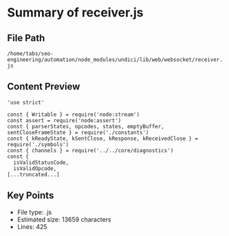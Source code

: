 # Summary of receiver.js
  
## File Path
`/home/tabs/seo-engineering/automation/node_modules/undici/lib/web/websocket/receiver.js`

## Content Preview
```
'use strict'

const { Writable } = require('node:stream')
const assert = require('node:assert')
const { parserStates, opcodes, states, emptyBuffer, sentCloseFrameState } = require('./constants')
const { kReadyState, kSentClose, kResponse, kReceivedClose } = require('./symbols')
const { channels } = require('../../core/diagnostics')
const {
  isValidStatusCode,
  isValidOpcode,
[...truncated...]
```

## Key Points
- File type: .js
- Estimated size: 13659 characters
- Lines: 425

